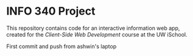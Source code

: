 # INFO 340 Project

This repository contains code for an interactive information web app, created for the _Client-Side Web Development_ course at the UW iSchool.

First commit and push from ashwin's laptop